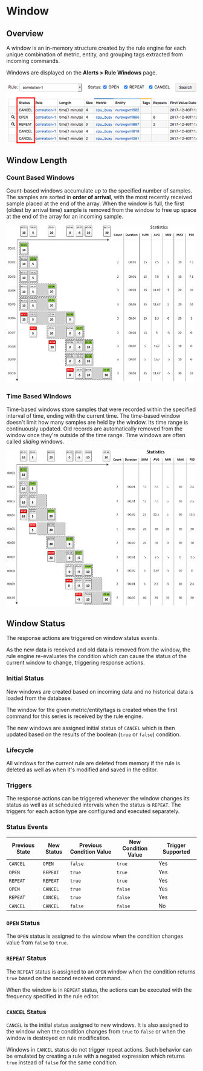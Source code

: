 # Window

## Overview

A window is an in-memory structure created by the rule engine for each unique combination of metric, entity, and grouping tags extracted from incoming commands.

Windows are displayed on the **Alerts > Rule Windows** page.

![](images/rule-windows.png)

## Window Length

### Count Based Windows

Count-based windows accumulate up to the specified number of samples. The samples are sorted in **order of arrival**, with the most recently received sample placed at the end of the array. When the window is full, the first (oldest by arrival time) sample is removed from the window to free up space at the end of the array for an incoming sample.

![Count Based Window](images/count_based_window3.png "count_based_window")

### Time Based Windows

Time-based windows store samples that were recorded within the specified interval of time, ending with the current time. The time-based window doesn't limit how many samples are held by the window. Its time range is continuously updated. Old records are automatically removed from the window once they're outside of the time range. Time windows are often called _sliding_ windows.

![Time Based Window](images/time_based_window3.png)

## Window Status

The response actions are triggered on window status events.

As the new data is received and old data is removed from the window, the rule engine re-evaluates the condition which can cause the status of the current window to change, triggering response actions.

### Initial Status

New windows are created based on incoming data and no historical data is loaded from the database.

The window for the given metric/entity/tags is created when the first command for this series is received by the rule engine.

The new windows are assigned initial status of `CANCEL` which is then updated based on the results of the boolean (`true` or `false`) condition.

### Lifecycle

All windows for the current rule are deleted from memory if the rule is deleted as well as when it's modified and saved in the editor.

### Triggers

The response actions can be triggered whenever the window changes its status as well as at scheduled intervals when the status is `REPEAT`. The triggers for each action type are configured and executed separately.

### Status Events

| Previous State | New Status | Previous Condition Value | New Condition Value | Trigger Supported |
| --- | --- | --- | --- | --- |
| `CANCEL` | `OPEN` | `false` | `true` | Yes |
| `OPEN`  | `REPEAT` | `true` | `true` | Yes |
| `REPEAT` | `REPEAT` | `true` | `true` | Yes |
| `OPEN` | `CANCEL` | `true` | `false` | Yes |
| `REPEAT` | `CANCEL` | `true` | `false` | Yes |
| `CANCEL` | `CANCEL` | `false` | `false` | No |

### `OPEN` Status

The `OPEN` status is assigned to the window when the condition changes value from `false` to `true`.

### `REPEAT` Status

The `REPEAT` status is assigned to an `OPEN` window when the condition returns `true` based on the second received command.

When the window is in `REPEAT` status, the actions can be executed with the frequency specified in the rule editor.

### `CANCEL` Status

`CANCEL` is the initial status assigned to new windows. It is also assigned to the window when the condition changes from `true` to `false` or when the window is destroyed on rule modification.

Windows in `CANCEL` status do not trigger repeat actions. Such behavior can be emulated by creating a rule with a negated expression which returns `true` instead of `false` for the same condition.

